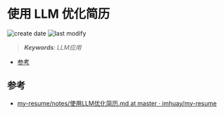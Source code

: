 使用 LLM 优化简历
===
<!--START_SECTION:badge-->
![create date](https://img.shields.io/static/v1?label=create%20date&message=2025-08-xx&label_color=gray&color=lightsteelblue&style=flat-square)
![last modify](https://img.shields.io/static/v1?label=last%20modify&message=2025-09-19%2004%3A11%3A35&label_color=gray&color=thistle&style=flat-square)
<!--END_SECTION:badge-->
<!--info
top: false
draft: true
hidden: true
tags: [llm_app]
-->

> ***Keywords**: LLM应用*

<!--START_SECTION:toc-->
- [参考](#参考)
<!--END_SECTION:toc-->


## 参考
- [my-resume/notes/使用LLM优化简历.md at master · imhuay/my-resume](https://github.com/imhuay/my-resume/blob/master/notes/%E4%BD%BF%E7%94%A8LLM%E4%BC%98%E5%8C%96%E7%AE%80%E5%8E%86.md)